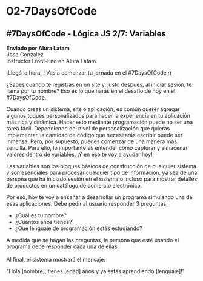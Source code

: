 # 02-7DaysOfCode

<h2><b>#7DaysOfCode</b> - Lógica JS 2/7: Variables</h2>

<p>
  <b>Enviado por Alura Latam</b></br>
  Jose Gonzalez</br>
  Instructor Front-End en Alura Latam
</p>

<p>¡Llegó la hora, ! Vas a comenzar tu jornada en el #7DaysOfCode ;)</p>

<p>¿Sabes cuando te registras en un site y, justo después, al iniciar sesión, te llama por tu nombre? Eso es lo que harás en el desafío de hoy en el #7DaysOfCode.</p>

<p>Cuando creas un sistema, site o aplicación, es común querer agregar algunos toques personalizados para hacer la experiencia en tu aplicación más rica y dinámica.
Hacer esto mediante programación puede no ser una tarea fácil. Dependiendo del nivel de personalización que quieras implementar, la cantidad de código que necesitarás escribir puede ser inmensa.
Pero, por supuesto, puedes comenzar de una manera más sencilla. Para ello, lo importante es entender cómo capturar y almacenar valores dentro de variables. ¡Y en eso te voy a ayudar hoy!</p> 

<p>Las variables son los bloques básicos de construcción de cualquier sistema y son esenciales para procesar cualquier tipo de información, ya sea de una persona que ha iniciado sesión en el sistema o incluso para mostrar detalles de productos en un catálogo de comercio electrónico.</p>

<p>Por eso, hoy te voy a enseñar a desarrollar un programa simulando una de esas aplicaciones. Debe pedir al usuario responder 3 preguntas:</p>

<ul>
  <li>¿Cuál es tu nombre?</li>
  <li>¿Cuántos años tienes?</li>
  <li>¿Qué lenguaje de programación estás estudiando?</li>
</ul>

<p>
A medida que se hagan las preguntas, la persona que esté usando el programa debe responder cada una de ellas.<br>
<br>
  Al final, el sistema mostrará el mensaje:
</p>

<p>"Hola [nombre], tienes [edad] años y ya estás aprendiendo [lenguaje]!"</p>

